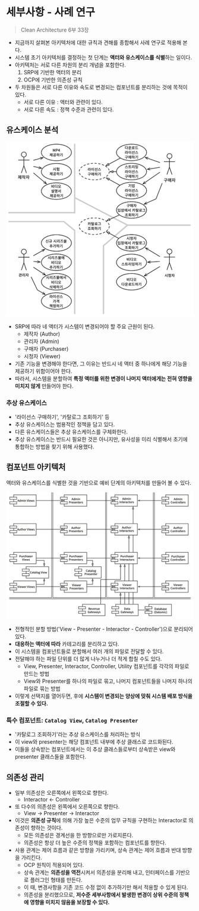 # 세부사항 - 사례 연구

> Clean Architecture 6부 33장

- 지금까지 살펴본 아키텍처에 대한 규칙과 견해를 종합해서 사례 연구로 적용해 본다.
- 시스템 초기 아키텍처를 결정하는 첫 단계는 **액터와 유스케이스를 식별**하는 일이다.
- 아키텍처는 서로 다른 차원의 분리 개념을 포함한다.
    1. SRP에 기반한 액터의 분리
    2. OCP에 기반한 의존성 규칙
- 두 차원들은 서로 다른 이유와 속도로 변경되는 컴포넌트를 분리하는 것에 목적이 있다.
    - 서로 다른 이유 : 액터와 관련이 있다.
    - 서로 다른 속도 : 정책 수준과 관련이 있다.

## 유스케이스 분석

<p align="center"><img src="img/case-study-usecase.png" width="550"></p>

- SRP에 따라 네 액터가 시스템이 변경되어야 할 주요 근원이 된다.
    - 제작자 (Author)
    - 관리자 (Admin)
    - 구매자 (Purchaser)
    - 시청자 (Viewer)
- 기존 기능을 변경해야 한다면, 그 이유는 반드시 네 액터 중 하나에게 해당 기능을 제공하기 위함이어야 한다.
- 따라서, 시스템을 분할하여 **특정 액터를 위한 변경이 나머지 액터에게는 전혀 영향을 미치지 않게** 만들어야 한다.

### 추상 유스케이스

- '라이선스 구매하기', '카탈로그 조회하기' 등
- 추상 유스케이스는 범용적인 정책을 담고 있다.
- 다른 유스케이스들은 추상 유스케이스를 구체화한다.
- 추상 유스케이스는 반드시 필요한 것은 아니지만, 유사성을 미리 식별해서 초기에 통합하는 방법을 찾기 위해 사용했다.

## 컴포넌트 아키텍처

액터와 유스케이스를 식별한 것을 기반으로 예비 단계의 아키텍처를 만들어 볼 수 있다.

<p align="center"><img src="img/case-study-component-architecture.png" width="700"></p>

- 전형적인 분할 방법('View - Presenter - Interactor - Controller')으로 분리되어 있다.
- **대응하는 액터에 따라** 카테고리를 분리하고 있다.
- 이 시스템을 컴포넌트들로 분할해서 여러 개의 파일로 전달할 수 있다.
- 전달해야 하는 파일 단위를 더 많게 나누거나 더 적게 합칠 수도 있다.
    - View, Presenter, Interactor, Controller, Utility 컴포넌트를 각각의 파일로 만드는 방법
    - View와 Presenter를 하나의 파일로 묶고, 나머지 컴포넌트들을 나머지 하나의 파일로 묶는 방법
- 이렇게 선택지를 열어두면, 후에 **시스템이 변경되는 양상에 맞춰 시스템 배포 방식을 조절할 수 있다.**

### 특수 컴포넌트: `Catalog View`, `Catalog Presenter`

- '카탈로그 조회하기'라는 추상 유스케이스를 처리하는 방식
- 이 view와 presenter는 해당 컴포넌트 내부에 추상 클래스로 코드화된다.
- 이들을 상속받는 컴포넌트에서는 이 추상 클래스들로부터 상속받은 view와 presenter 클래스들을 포함한다.

## 의존성 관리

- 일부 의존성은 오른쪽에서 왼쪽으로 향한다.
    - Interactor <- Controller
- 또 다수의 의존성은 왼쪽에서 오른쪽으로 향한다.
    - View -> Presenter -> Interactor
- 이것은 **의존성 규칙**에 의해 가장 높은 수준의 업무 규칙을 구현하는 Interactor로 의존성이 향하는 것이다.
    - 모든 의존성은 경계선을 한 방향으로만 가로지른다.
    - 의존성은 항상 더 높은 수준의 정책을 포함하는 컴포넌트를 향한다.
- 사용 관계는 제어 흐름과 같은 방향을 가리키며, 상속 관계는 제어 흐름과 반대 방향을 가리킨다.
    - OCP 원칙이 적용되어 있다.
    - 상속 관계는 **의존성을 역전**시켜서 의존성을 분리해 내고, 인터페이스를 기반으로 플러그인 형태를 만든다.
    - 이 때, 변경사항을 기존 코드 수정 없이 추가하기만 해서 적용할 수 있게 된다.
    - 의존성을 분리했으므로, **저수준 세부사항에서 발생한 변경이 상위 수준의 정책에 영향을 미치지 않음을 보장할 수 있다.**
